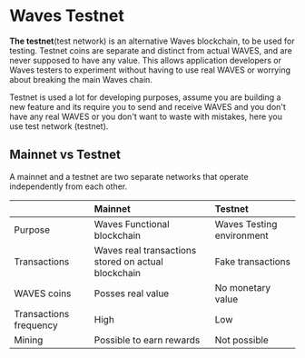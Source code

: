# Waves Testnet

**The testnet**\(test network\) is an alternative Waves blockchain, to be used for testing. Testnet coins are separate and distinct from actual WAVES, and are never supposed to have any value. This allows application developers or Waves testers to experiment without having to use real WAVES or worrying about breaking the main Waves chain.

Testnet is used a lot for developing purposes, assume you are building a new feature and its require you to send and receive WAVES and you don't have any real WAVES or you don't want to waste with mistakes, here you use test network \(testnet\).

## Mainnet vs Testnet

A mainnet and a testnet are two separate networks that operate independently from each other.

|  | Mainnet | Testnet |
| :--- | :--- | :--- |
| Purpose | Waves Functional blockchain | Waves Testing environment |
| Transactions | Waves real transactions stored on actual blockchain | Fake transactions |
| WAVES coins | Posses real value | No monetary value |
| Transactions frequency  | High | Low |
| Mining | Possible to earn rewards | Not possible |



